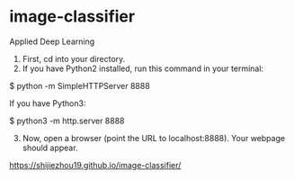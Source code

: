 # image-classifier
Applied Deep Learning

1. First, cd into your directory.
2. If you have Python2 installed, run this command in your terminal:

$ python -m SimpleHTTPServer 8888

If you have Python3:

$ python3 -m http.server 8888

3. Now, open a browser (point the URL to localhost:8888). Your webpage should appear.


https://shijiezhou19.github.io/image-classifier/
